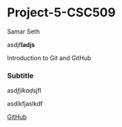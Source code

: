 # Project-5-CSC509
 Samar Seth
 
 asdjf**ladjs**
 
 Introduction to Git and GitHub
 
 ### Subtitle
 asd*fjlkad*sjfl
 
 asdlkfjaslkdf
 
 [GitHub](https://www.github.com)
